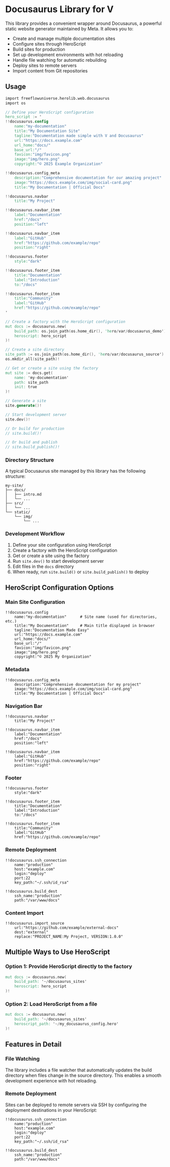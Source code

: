 # Docusaurus Library for V

This library provides a convenient wrapper around Docusaurus, a powerful static website generator maintained by Meta. It allows you to:

- Create and manage multiple documentation sites
- Configure sites through HeroScript
- Build sites for production
- Set up development environments with hot reloading
- Handle file watching for automatic rebuilding
- Deploy sites to remote servers
- Import content from Git repositories

## Usage

```v
import freeflowuniverse.herolib.web.docusaurus
import os

// Define your HeroScript configuration
hero_script := '
!!docusaurus.config
    name:"my-documentation"
    title:"My Documentation Site"
    tagline:"Documentation made simple with V and Docusaurus"
    url:"https://docs.example.com"
    url_home:"docs/"
    base_url:"/"
    favicon:"img/favicon.png"
    image:"img/hero.png"
    copyright:"© 2025 Example Organization"

!!docusaurus.config_meta
    description:"Comprehensive documentation for our amazing project"
    image:"https://docs.example.com/img/social-card.png"
    title:"My Documentation | Official Docs"

!!docusaurus.navbar
    title:"My Project"

!!docusaurus.navbar_item
    label:"Documentation"
    href:"/docs"
    position:"left"

!!docusaurus.navbar_item
    label:"GitHub"
    href:"https://github.com/example/repo"
    position:"right"

!!docusaurus.footer
    style:"dark"

!!docusaurus.footer_item
    title:"Documentation"
    label:"Introduction"
    to:"/docs"

!!docusaurus.footer_item
    title:"Community"
    label:"GitHub"
    href:"https://github.com/example/repo"
'

// Create a factory with the HeroScript configuration
mut docs := docusaurus.new(
    build_path: os.join_path(os.home_dir(), 'hero/var/docusaurus_demo')
    heroscript: hero_script
)!

// Create a site directory
site_path := os.join_path(os.home_dir(), 'hero/var/docusaurus_source')
os.mkdir_all(site_path)!

// Get or create a site using the factory
mut site := docs.get(
    name: 'my-documentation'
    path: site_path
    init: true
)!

// Generate a site
site.generate()!

// Start development server
site.dev()!

// Or build for production
// site.build()!

// Or build and publish
// site.build_publish()!
```

### Directory Structure

A typical Docusaurus site managed by this library has the following structure:

```
my-site/
├── docs/
│   ├── intro.md
│   └── ...
├── src/
│   └── ...
└── static/
    └── img/
        └── ...
```

### Development Workflow

1. Define your site configuration using HeroScript
2. Create a factory with the HeroScript configuration
3. Get or create a site using the factory
4. Run `site.dev()` to start development server
5. Edit files in the `docs` directory
6. When ready, run `site.build()` or `site.build_publish()` to deploy

## HeroScript Configuration Options

### Main Site Configuration

```
!!docusaurus.config
    name:"my-documentation"      # Site name (used for directories, etc.)
    title:"My Documentation"     # Main title displayed in browser
    tagline:"Documentation Made Easy"
    url:"https://docs.example.com"
    url_home:"docs/"
    base_url:"/"
    favicon:"img/favicon.png"
    image:"img/hero.png"
    copyright:"© 2025 My Organization"
```

### Metadata

```
!!docusaurus.config_meta
    description:"Comprehensive documentation for my project"
    image:"https://docs.example.com/img/social-card.png"
    title:"My Documentation | Official Docs"
```

### Navigation Bar

```
!!docusaurus.navbar
    title:"My Project"

!!docusaurus.navbar_item
    label:"Documentation"
    href:"/docs"
    position:"left"

!!docusaurus.navbar_item
    label:"GitHub"
    href:"https://github.com/example/repo"
    position:"right"
```

### Footer

```
!!docusaurus.footer
    style:"dark"

!!docusaurus.footer_item
    title:"Documentation"
    label:"Introduction"
    to:"/docs"

!!docusaurus.footer_item
    title:"Community"
    label:"GitHub"
    href:"https://github.com/example/repo"
```

### Remote Deployment

```
!!docusaurus.ssh_connection
    name:"production"
    host:"example.com"
    login:"deploy"
    port:22
    key_path:"~/.ssh/id_rsa"

!!docusaurus.build_dest
    ssh_name:"production"
    path:"/var/www/docs"
```

### Content Import

```
!!docusaurus.import_source
    url:"https://github.com/example/external-docs"
    dest:"external"
    replace:"PROJECT_NAME:My Project, VERSION:1.0.0"
```

## Multiple Ways to Use HeroScript

### Option 1: Provide HeroScript directly to the factory

```v
mut docs := docusaurus.new(
    build_path: '~/docusaurus_sites'
    heroscript: hero_script
)!
```

### Option 2: Load HeroScript from a file

```v
mut docs := docusaurus.new(
    build_path: '~/docusaurus_sites'
    heroscript_path: '~/my_docusaurus_config.hero'
)!
```

## Features in Detail

### File Watching

The library includes a file watcher that automatically updates the build directory when files change in the source directory. This enables a smooth development experience with hot reloading.

### Remote Deployment

Sites can be deployed to remote servers via SSH by configuring the deployment destinations in your HeroScript:

```
!!docusaurus.ssh_connection
    name:"production"
    host:"example.com"
    login:"deploy"
    port:22
    key_path:"~/.ssh/id_rsa"

!!docusaurus.build_dest
    ssh_name:"production"
    path:"/var/www/docs"
```

